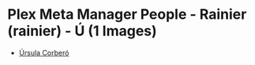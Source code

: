 # Plex Meta Manager People - Rainier (rainier) - Ú (1 Images)

* [Úrsula Corberó](https://raw.githubusercontent.com/meisnate12/Plex-Meta-Manager-People-rainier/master/Ú/Images/%C3%9Arsula%20Corber%C3%B3.jpg)